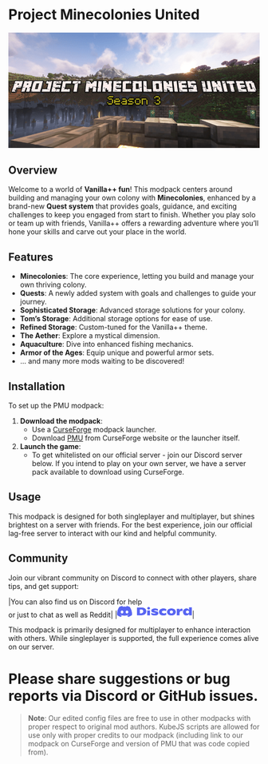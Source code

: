 # Project Minecolonies United

<a href="https://www.curseforge.com/minecraft/modpacks/project-minecolonies-united"><img src="./images/logoS3.png" alt="PMU Link!" width="800"></a>

## Overview
Welcome to a world of **Vanilla++ fun**! This modpack centers around building and managing your own colony with **Minecolonies**, enhanced by a brand-new **Quest system** that provides goals, guidance, and exciting challenges to keep you engaged from start to finish. Whether you play solo or team up with friends, Vanilla++ offers a rewarding adventure where you’ll hone your skills and carve out your place in the world.

## Features
- **Minecolonies**: The core experience, letting you build and manage your own thriving colony.
- **Quests**: A newly added system with goals and challenges to guide your journey.
- **Sophisticated Storage**: Advanced storage solutions for your colony.
- **Tom’s Storage**: Additional storage options for ease of use.
- **Refined Storage**: Custom-tuned for the Vanilla++ theme.
- **The Aether**: Explore a mystical dimension.
- **Aquaculture**: Dive into enhanced fishing mechanics.
- **Armor of the Ages**: Equip unique and powerful armor sets.
- ... and many more mods waiting to be discovered!

## Installation
To set up the PMU modpack:

1. **Download the modpack**:
   - Use a [CurseForge](https://www.curseforge.com/download/app) modpack launcher.
   - Download [PMU](https://www.curseforge.com/minecraft/modpacks/project-minecolonies-united) from CurseForge website or the launcher itself.
2. **Launch the game**:
   - To get whitelisted on our official server - join our Discord server below. If you intend to play on your own server, we have a server pack available to download using CurseForge.

## Usage
This modpack is designed for both singleplayer and multiplayer, but shines brightest on a server with friends. For the best experience, join our official lag-free server to interact with our kind and helpful community.

## Community
Join our vibrant community on Discord to connect with other players, share tips, and get support:

|You can also find us on Discord for help<br>or just to chat as well as Reddit|
|<a href="https://discord.gg/vE2h2zCSps"><img src="./images/Discord-Logo-Blurple.png" alt="Discord Logo" width="150"></a>|

This modpack is primarily designed for multiplayer to enhance interaction with others. While singleplayer is supported, the full experience comes alive on our server.
# Please share suggestions or bug reports via Discord or GitHub issues. 

> **Note**: Our edited config files are free to use in other modpacks with proper respect to original mod authors. KubeJS scripts are allowed for use only with proper credits to our modpack (including link to our modpack on CurseForge and version of PMU that was code copied from).